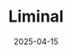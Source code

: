 ---  
layout: startup_page  
title: "Liminal"  
id: "liminalinsights.com"  
permalink: "/liminalliminalinsights.com04152025/"  
website: "https://www.liminalinsights.com/"  
funding_round: "Series A"  
funding_amount: "$8.5M"  
investors: "Noro-Moseley Partners"  
about: "Liminal provides real-time, actionable intelligence to enterprise leaders making high-stakes decisions in various sectors. Its platform, Link, and its recent product, Sales Hub, integrate market and competitive intelligence directly into workflows. Liminal aims to replace static intelligence with dynamic, real-time insights."  
markets: "Industrial Machinery Manufacturing"  
hq: "Emeryville, California, United States"  
founded_year: "2015"  
linkedin: "https://www.linkedin.com/company/liminalinsightsinc"  
twitter: "https://twitter.com/liminalbio"  
instagram: ""  
facebook: ""  
crunchbase: "https://www.crunchbase.com/organization/liminal-96c3"  
pitchbook: "https://pitchbook.com/profiles/company/54423-91"  

date_display: "15-Apr-2025"  
date: "2025-04-15"

# SEO Optimization  
meta_title: "Liminal - Series A Funding ($8.5M)"  
meta_description: "Liminal, Liminal provides real-time, actionable intelligence to enterprise leaders making high-stakes decisions in various sectors. Its platform, Link, and its..."  
meta_keywords: "Liminal, Industrial Machinery Manufacturing, Series A funding"  
canonical_url: "https://startup.projectstartups.com/liminalliminalinsights.com04152025/"  
---